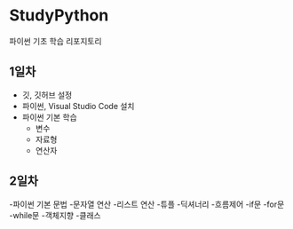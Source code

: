 # StudyPython
파이썬 기초 학습 리포지토리

## 1일차
- 깃, 깃허브 설정
- 파이썬, Visual Studio Code 설치
- 파이썬 기본 학습
    - 변수
    - 자료형
    - 연산자

## 2일차
-파이썬 기본 문법
    -문자열 연산
    -리스트 연산
    -튜플
    -딕셔너리
    -흐름제어
        -if문
        -for문
        -while문
        -객체지향
        -클래스

